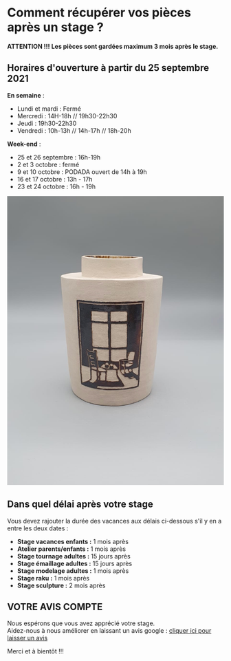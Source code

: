 # Comment récupérer vos pièces après un stage ?
**ATTENTION !!! Les pièces sont gardées maximum 3 mois après le stage.**  
  
  
## Horaires d'ouverture à partir du 25 septembre 2021    
     
**En semaine** :   
- Lundi et mardi : Fermé
- Mercredi : 14H-18h // 19h30-22h30
- Jeudi : 19h30-22h30
- Vendredi : 10h-13h // 14h-17h // 18h-20h  
  
**Week-end** :
- 25 et 26 septembre : 16h-19h  
- 2 et 3 octobre : fermé
- 9 et 10 octobre : PODADA ouvert de 14h à 19h
- 16 et 17 octobre : 13h - 17h
- 23 et 24 octobre : 16h - 19h
  
  

<img src="/images/vase-poterie-modelage_atelier-fans-de-terre.jpeg" class="image-stage">  

## Dans quel délai après votre stage  

Vous devez rajouter la durée des vacances aux délais ci-dessous s'il y en a entre les deux dates :  
- **Stage vacances enfants :** 1 mois après 
- **Atelier parents/enfants :** 1 mois après 
- **Stage tournage adultes :** 15 jours après 
- **Stage émaillage adultes :** 15 jours après 
- **Stage modelage adultes :** 1 mois après 
- **Stage raku :** 1 mois après 
- **Stage sculpture :**  2 mois après 



## VOTRE AVIS COMPTE
Nous espérons que vous avez apprécié votre stage.  
Aidez-nous à nous améliorer en laissant un avis google : [cliquer ici pour laisser un avis](https://g.page/fansdeterre/review?gm)  

Merci et à bientôt !!!



